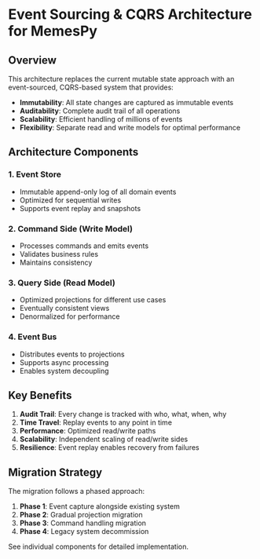 # Event Sourcing & CQRS Architecture for MemesPy

## Overview

This architecture replaces the current mutable state approach with an event-sourced, CQRS-based system that provides:

- **Immutability**: All state changes are captured as immutable events
- **Auditability**: Complete audit trail of all operations
- **Scalability**: Efficient handling of millions of events
- **Flexibility**: Separate read and write models for optimal performance

## Architecture Components

### 1. Event Store
- Immutable append-only log of all domain events
- Optimized for sequential writes
- Supports event replay and snapshots

### 2. Command Side (Write Model)
- Processes commands and emits events
- Validates business rules
- Maintains consistency

### 3. Query Side (Read Model)
- Optimized projections for different use cases
- Eventually consistent views
- Denormalized for performance

### 4. Event Bus
- Distributes events to projections
- Supports async processing
- Enables system decoupling

## Key Benefits

1. **Audit Trail**: Every change is tracked with who, what, when, why
2. **Time Travel**: Replay events to any point in time
3. **Performance**: Optimized read/write paths
4. **Scalability**: Independent scaling of read/write sides
5. **Resilience**: Event replay enables recovery from failures

## Migration Strategy

The migration follows a phased approach:

1. **Phase 1**: Event capture alongside existing system
2. **Phase 2**: Gradual projection migration
3. **Phase 3**: Command handling migration
4. **Phase 4**: Legacy system decommission

See individual components for detailed implementation.